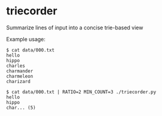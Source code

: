 # triecorder
Summarize lines of input into a concise trie-based view

Example usage:

```
$ cat data/000.txt
hello
hippo
charles
charmander
charmeleon
charizard

$ cat data/000.txt | RATIO=2 MIN_COUNT=3 ./triecorder.py
hello
hippo
char... (5)
```
